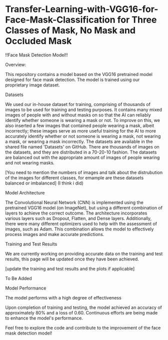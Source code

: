 # Transfer-Learning-with-VGG16-for-Face-Mask-Classification for Three Classes of Mask, No Mask and Occluded Mask

!!Face Mask Detection Model!!

Overview:

This repository contains a model based on the VGG16 pretrained model designed for face mask detection. The model is trained using our proprietary image dataset.

Datasets

We used our in-house dataset for training, comprising of thousands of images to be used for training and testing purposes. It contains many mixed images of people with and without masks on so that the AI can reliably identify whether someone is wearing a mask or not. To improve on this, we also inserted a few images that contained people wearing a mask, albeit incorrectly; these images serve as more useful training for the AI to more accurately identify whether or not someone is wearing a mask, not wearing a mask, or wearing a mask incorrectly. The datasets are available in the shared file named 'Datasets' on GitHub. There are thousands of images on the datasets, and they are distributed in a 70-20-10 fashion. The datasets are balanced out with the appropriate amount of images of people wearing and not wearing masks.

[You need to mention the numbers of images and talk about the distrubution of the images for different classes, for emample are these datasets balanced or imbalanced] (I think i did)

Model Architecture

The Convolutional Neural Network (CNN) is implemented using the pretrained VGG16 model (on ImageNet), but using a different combination of layers to achieve the correct outcome. The architecture incorporates various layers such as Dropout, Flatten, and Dense layers. Additionally, there were many different optimizers used to help with the assessment of images, such as Adam. This combination allows the model to effectively process images and make accurate predictions. 

Training and Test Results

We are currently working on providing accurate data on the training and test results, this page will be updated once they have been achieved. 

[update the training and test results and the plots if applicable]
 
To Be Added

Model Performance

The model performs with a high degree of effectiveness

Upon completion of training and testing, the model achieved an accuracy of approximately 80% and a loss of 0.60. Continuous efforts are being made to enhance the model's performance.

Feel free to explore the code and contribute to the improvement of the face mask detection model!


